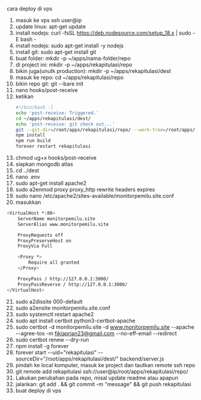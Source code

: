 cara deploy di vps

1.  masuk ke vps ssh user@ip
2.  update linux: apt-get update
3.  install nodejs: curl -fsSL https://deb.nodesource.com/setup_18.x | sudo -E bash -
4.  install nodejs: sudo apt-get install -y nodejs
5.  install git: sudo apt-get install git
6.  buat folder: mkdir -p ~/apps/nama-folder/repo
7.  di project ini: mkdir -p ~/apps/rekapitulasi/repo
8.  bikin juga(unutk production): mkdir -p ~/apps/rekapitulasi/dest
9.  masuk ke repo: cd ~/apps/rekapitulasi/repo
10. bikin repo git: git --bare init
11. nano hooks/post-receive
12. ketikan
    ```bash
    #!/bin/bash -l
    echo 'post-receive: Triggered.'
    cd ~/apps/rekapitulasi/dest/
    echo 'post-receive: git check out...'
    git --git-dir=/root/apps/rekapitulasi/repo/ --work-tree=/root/apps/rekapitulasi/dest/ checkout master -f
    npm install
    npm run build
    forever restart rekapitulasi
    ```
13. chmod ug+x hooks/post-receive
14. siapkan mongodb atlas
15. cd ../dest
16. nano .env
17. sudo apt-get install apache2
18. sudo a2enmod proxy proxy_http rewrite headers expires
19. sudo nano /etc/apache2/sites-available/monitorpemilu.site.conf
20. masukkan

```bash
<VirtualHost *:80>
    ServerName monitorpemilu.site
    ServerAlias www.monitorpemilu.site

    ProxyRequests off
    ProxyPreserveHost on
    ProxyVia Full

    <Proxy *>
        Require all granted
    </Proxy>

    ProxyPass / http://127.0.0.1:3000/
    ProxyPassReverse / http://127.0.0.1:3000/
</VirtualHost>

```

21. sudo a2dissite 000-default
22. sudo a2ensite monitorpemilu.site.conf
23. sudo systemctl restart apache2
24. sudo apt install certbot python3-certbot-apache
25. sudo certbot -d monitorpemilu.site -d www.monitorpemilu.site --apache --agree-tos -m fikiaprian23@gmail.com --no-eff-email --redirect
26. sudo certbot renew --dry-run
27. npm install -g forever
28. forever start --uid="rekapitulasi" --sourceDir="/root/apps/rekapitulasi/dest/" backend/server.js
29. pindah ke local komputer, masuk ke project dan tautkan remote ssh repo
30. git remote add rekapitulasi ssh://user@ip/root/apps/rekapitulasi/repo/
31. Lakukan perubahan pada repo, misal update readme atau apapun
32. jalankan: git add . && git commit -m "message" && git push rekapitulasi
33. buat deploy di vps
